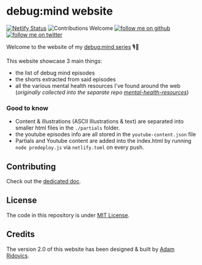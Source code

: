 # debug:mind website

[![Netlify Status](https://api.netlify.com/api/v1/badges/7b0584ff-9f79-4838-b56f-939a2ecb59a4/deploy-status)](https://app.netlify.com/sites/debug-mind/deploys)
![Contributions Welcome](https://img.shields.io/badge/contributions-welcome-brightgreen)
<a href="https://github.com/kelset?tab=followers">
<img alt="follow me on github" src="https://img.shields.io/github/followers/kelset?label=Follow%20%40kelset&style=social" />
</a>
<a href="https://twitter.com/kelset">
<img alt="follow me on twitter" src="https://img.shields.io/twitter/follow/kelset?label=Follow%20%40kelset&style=social" />
</a>

Welcome to the website of my [debug:mind series](https://www.youtube.com/playlist?list=PLiD6R_aXkpLiMfS2YrhSgtSj09JJCaP2y) 🎙️🧠

This website showcase 3 main things:

- the list of debug mind episodes
- the shorts extracted from said episodes
- all the various mental health resources I've found around the web (_originally collected into the separate repo [mental-health-resources](https://github.com/kelset/mental-health-resources)_)

### Good to know

- Content & illustrations (ASCII Illustrations & text) are separated into smaller html files in the `./partials` folder.
- the youtube episodes info are all stored in the `youtube-content.json` file
- Partials and Youtube content are added into the index.html by running `node predeploy.js` via `netlify.toml` on every push.

## Contributing

Check out the [dedicated doc](./CONTRIBUTING.md).

## License

The code in this repository is under [MIT License](./LICENSE).

## Credits

The version 2.0 of this website has been designed & built by [Adam Ridovics](https://adamridovics.com).
